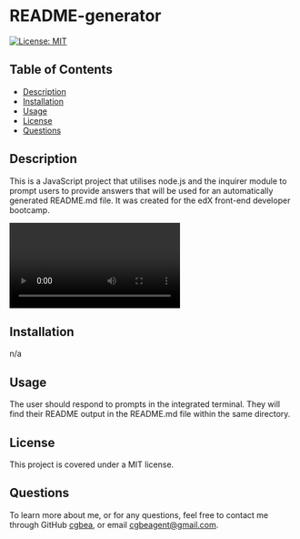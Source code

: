 # README-generator
  [![License: MIT](https://img.shields.io/badge/License-MIT-yellow.svg)](https://opensource.org/licenses/MIT)

## Table of Contents
- [Description](#description)
- [Installation](#installation)
- [Usage](#usage)
- [License](#license)
- [Questions](#questions)

## Description
This is a JavaScript project that utilises node.js and the inquirer module to prompt users to provide answers that will be used for an automatically generated README.md file. It was created for the edX front-end developer bootcamp.

![walkthrough](walkthrough.mp4)

## Installation
n/a

## Usage
The user should respond to prompts in the integrated terminal. They will find their README output in the README.md file within the same directory.

## License
This project is covered under a MIT license. 

## Questions
To learn more about me, or for any questions, feel free to contact me through GitHub [cgbea](https://github.com/cgbea), or email cgbeagent@gmail.com.
